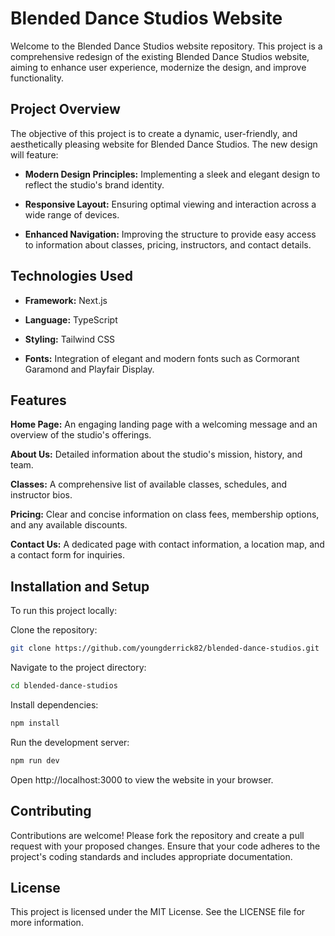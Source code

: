 # Blended Dance Studios Website
Welcome to the Blended Dance Studios website repository. This project is a comprehensive redesign of the existing Blended Dance Studios website, aiming to enhance user experience, modernize the design, and improve functionality.

## Project Overview
The objective of this project is to create a dynamic, user-friendly, and aesthetically pleasing website for Blended Dance Studios. The new design will feature:

  * **Modern Design Principles:** Implementing a sleek and elegant design to reflect the studio's brand identity.

  * **Responsive Layout:** Ensuring optimal viewing and interaction across a wide range of devices.

  * **Enhanced Navigation:** Improving the structure to provide easy access to information about classes, pricing, instructors, and contact details.

## Technologies Used
* **Framework:** Next.js

* **Language:** TypeScript

* **Styling:**  Tailwind CSS

* **Fonts:** Integration of elegant and modern fonts such as Cormorant Garamond and Playfair Display.

## Features
**Home Page:** An engaging landing page with a welcoming message and an overview of the studio's offerings.

**About Us:** Detailed information about the studio's mission, history, and team.

**Classes:** A comprehensive list of available classes, schedules, and instructor bios.

**Pricing:** Clear and concise information on class fees, membership options, and any available discounts.

**Contact Us:** A dedicated page with contact information, a location map, and a contact form for inquiries.

## Installation and Setup
To run this project locally:

Clone the repository:
```bash
git clone https://github.com/youngderrick82/blended-dance-studios.git
```

Navigate to the project directory:
```bash
cd blended-dance-studios
```
Install dependencies:
```bash
npm install
```
Run the development server:
```bash
npm run dev
```
Open http://localhost:3000 to view the website in your browser.

## Contributing
Contributions are welcome! Please fork the repository and create a pull request with your proposed changes. Ensure that your code adheres to the project's coding standards and includes appropriate documentation.

## License
This project is licensed under the MIT License. See the LICENSE file for more information.
